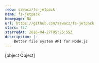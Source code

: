 ```yaml
---
repo: szwacz/fs-jetpack
name: fs-jetpack
homepage: NA
url: https://github.com/szwacz/fs-jetpack
stars: 777
starredAt: 2016-04-27T05:25:55Z
description: |-
    Better file system API for Node.js
---
```


[object Object]
